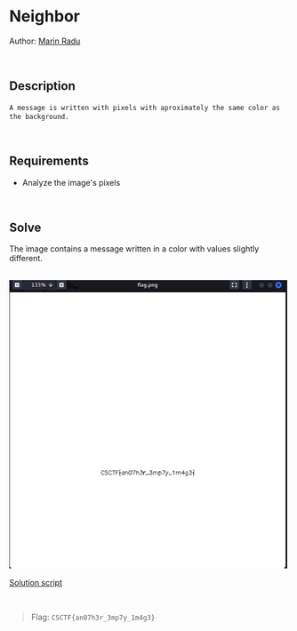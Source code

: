 # Neighbor
Author: [Marin Radu](https://github.com/ChronosPK)

<br>

## Description
```
A message is written with pixels with aproximately the same color as the background.
```

<br>

## Requirements
- Analyze the image's pixels

<br>

## Solve
The image contains a message written in a color with values slightly different.

<br>

<img src="./solve/ss-flag.jpg" width="500">

<br>

[Solution script](./solve.py)

<br>

> Flag: `CSCTF{an07h3r_3mp7y_1m4g3}`
